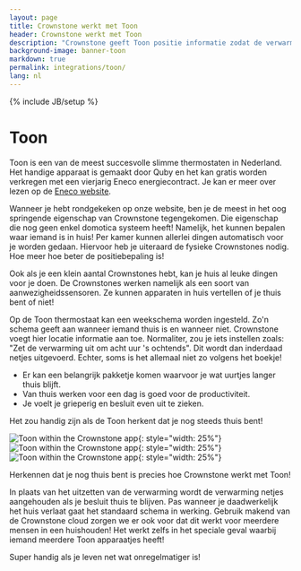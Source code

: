 ```yaml
---
layout: page
title: Crownstone werkt met Toon
header: Crownstone werkt met Toon
description: "Crownstone geeft Toon positie informatie zodat de verwarming niet uitgaat volgens het standaard schema, maar netjes aanblijft in het geval je besluit thuis te blijven."
background-image: banner-toon
markdown: true
permalink: integrations/toon/
lang: nl
---
```


{% include JB/setup %}

# Toon

Toon is een van de meest succesvolle slimme thermostaten in Nederland. Het handige apparaat is gemaakt door Quby en 
het kan gratis worden verkregen met een vierjarig Eneco energiecontract. Je kan er meer over lezen op de 
[Eneco website](https://www.eneco.nl/energieproducten/toon-thermostaat/).

Wanneer je hebt rondgekeken op onze website, ben je de meest in het oog springende eigenschap van Crownstone
tegengekomen. Die eigenschap die nog geen enkel domotica systeem heeft! Namelijk, het kunnen bepalen waar iemand is in huis!
Per kamer kunnen allerlei dingen automatisch voor je worden 
gedaan. Hiervoor heb je uiteraard de fysieke Crownstones nodig. Hoe meer hoe beter de positiebepaling is!

Ook als je een klein aantal Crownstones hebt, kan je huis al leuke dingen voor je doen. De Crownstones werken
namelijk als een soort van aanwezigheidssensoren. Ze kunnen apparaten in huis vertellen of je thuis bent of niet!

Op de Toon thermostaat kan een weekschema worden ingesteld. Zo'n schema geeft aan wanneer iemand thuis is en wanneer niet.
Crownstone voegt hier locatie informatie aan toe. Normaliter, zou je iets instellen zoals: "Zet de verwarming uit om
acht uur 's ochtends". Dit wordt dan inderdaad netjes uitgevoerd. Echter, soms is het allemaal niet zo volgens het 
boekje! 

* Er kan een belangrijk pakketje komen waarvoor je wat uurtjes langer thuis blijft. 
* Van thuis werken voor een dag is goed voor de productiviteit.
* Je voelt je grieperig en besluit even uit te zieken.

Het zou handig zijn als de Toon herkent dat je nog steeds thuis bent! 

![Toon within the Crownstone app](/attachments/toon-image4.png){: style="width: 25%"}
![Toon within the Crownstone app](/attachments/toon-image3.png){: style="width: 25%"}
![Toon within the Crownstone app](/attachments/toon-image2.png){: style="width: 25%"}

Herkennen dat je nog thuis bent is precies hoe Crownstone werkt met Toon!

In plaats van het uitzetten van de verwarming wordt de verwarming netjes aangehouden als je besluit thuis te blijven.
Pas wanneer je daadwerkelijk het huis verlaat gaat het standaard schema in werking. Gebruik makend van de Crownstone
cloud zorgen we er ook voor dat dit werkt voor meerdere mensen in een huishouden! Het werkt zelfs in het speciale geval
waarbij iemand meerdere Toon apparaatjes heeft!

Super handig als je leven net wat onregelmatiger is!
